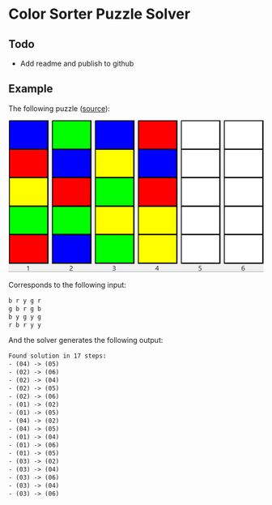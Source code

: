 # Color Sorter Puzzle Solver

## Todo

- Add readme and publish to github

## Example

The following puzzle ([source](http://kociemba.org/themen/waterball/colorsort.html)):

![puzzle image](./images/mixed.png)

Corresponds to the following input:

```
b r y g r
g b r g b
b y g y g
r b r y y
```

And the solver generates the following output:

```
Found solution in 17 steps:
- (04) -> (05)
- (02) -> (06)
- (02) -> (04)
- (02) -> (05)
- (02) -> (06)
- (01) -> (02)
- (01) -> (05)
- (04) -> (02)
- (04) -> (05)
- (01) -> (04)
- (01) -> (06)
- (01) -> (05)
- (03) -> (02)
- (03) -> (04)
- (03) -> (06)
- (03) -> (04)
- (03) -> (06)
```
